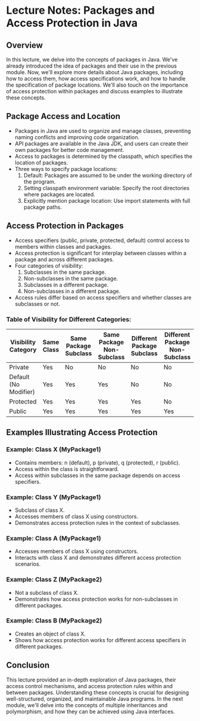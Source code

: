 # **Lecture Notes: Packages and Access Protection in Java**

## **Overview**

In this lecture, we delve into the concepts of packages in Java. We've already introduced the idea of packages and their use in the previous module. Now, we'll explore more details about Java packages, including how to access them, how access specifications work, and how to handle the specification of package locations. We'll also touch on the importance of access protection within packages and discuss examples to illustrate these concepts.

## **Package Access and Location**

- Packages in Java are used to organize and manage classes, preventing naming conflicts and improving code organization.
- API packages are available in the Java JDK, and users can create their own packages for better code management.
- Access to packages is determined by the classpath, which specifies the location of packages.
- Three ways to specify package locations:
    1. Default: Packages are assumed to be under the working directory of the program.
    2. Setting classpath environment variable: Specify the root directories where packages are located.
    3. Explicitly mention package location: Use import statements with full package paths.

## **Access Protection in Packages**

- Access specifiers (public, private, protected, default) control access to members within classes and packages.
- Access protection is significant for interplay between classes within a package and across different packages.
- Four categories of visibility:
    1. Subclasses in the same package.
    2. Non-subclasses in the same package.
    3. Subclasses in a different package.
    4. Non-subclasses in a different package.
- Access rules differ based on access specifiers and whether classes are subclasses or not.

### **Table of Visibility for Different Categories:**

| Visibility Category | Same Class | Same Package Subclass | Same Package Non-Subclass | Different Package Subclass | Different Package Non-Subclass |
| --- | --- | --- | --- | --- | --- |
| Private | Yes | No | No | No | No |
| Default (No Modifier) | Yes | Yes | Yes | No | No |
| Protected | Yes | Yes | Yes | Yes | No |
| Public | Yes | Yes | Yes | Yes | Yes |

## **Examples Illustrating Access Protection**

### **Example: Class X (MyPackage1)**

- Contains members: n (default), p (private), q (protected), r (public).
- Access within the class is straightforward.
- Access within subclasses in the same package depends on access specifiers.

### **Example: Class Y (MyPackage1)**

- Subclass of class X.
- Accesses members of class X using constructors.
- Demonstrates access protection rules in the context of subclasses.

### **Example: Class A (MyPackage1)**

- Accesses members of class X using constructors.
- Interacts with class X and demonstrates different access protection scenarios.

### **Example: Class Z (MyPackage2)**

- Not a subclass of class X.
- Demonstrates how access protection works for non-subclasses in different packages.

### **Example: Class B (MyPackage2)**

- Creates an object of class X.
- Shows how access protection works for different access specifiers in different packages.

## **Conclusion**

This lecture provided an in-depth exploration of Java packages, their access control mechanisms, and access protection rules within and between packages. Understanding these concepts is crucial for designing well-structured, organized, and maintainable Java programs. In the next module, we'll delve into the concepts of multiple inheritances and polymorphism, and how they can be achieved using Java interfaces.